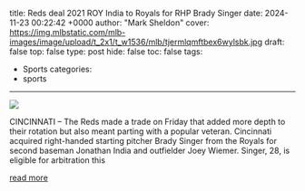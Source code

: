 title: Reds deal 2021 ROY India to Royals for RHP Brady Singer
date: 2024-11-23 00:22:42 +0000
author: "Mark Sheldon"
cover: https://img.mlbstatic.com/mlb-images/image/upload/t_2x1/t_w1536/mlb/tjermlqmftbex6wylsbk.jpg
draft: false
top: false
type: post
hide: false
toc: false
tags:
  - Sports
categories:
  - sports
---

![](https://img.mlbstatic.com/mlb-images/image/upload/t_2x1/t_w1536/mlb/tjermlqmftbex6wylsbk.jpg)

CINCINNATI – The Reds made a trade on Friday that added more depth to their rotation but also meant parting with a popular veteran. Cincinnati acquired right-handed starting pitcher Brady Singer from the Royals for second baseman Jonathan India and outfielder Joey Wiemer. Singer, 28, is eligible for arbitration this

[read more](https://www.mlb.com/news/jonathan-india-brady-singer-reds-royals-trade)
